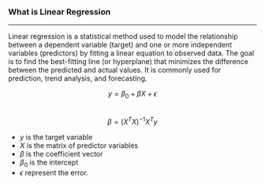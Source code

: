 ### What is Linear Regression

---

Linear regression is a statistical method used to model the relationship between a dependent variable (target) and one or more independent variables (predictors) by fitting a linear equation to observed data. The goal is to find the best-fitting line (or hyperplane) that minimizes the difference between the predicted and actual values. It is commonly used for prediction, trend analysis, and forecasting. 

$$y=\beta_0+\beta X + \epsilon$$    
$$\beta = (X^T X)^{-1}X^T y$$

- $y$ is the target variable
- $X$ is the matrix of predictor variables
- $\beta$ is the coefficient vector
- $\beta_0$ is the intercept
- $\epsilon$ represent the error.
